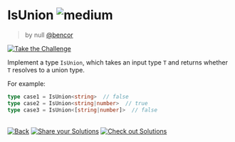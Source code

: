 <!--info-header-start--><h1>IsUnion <img src="https://img.shields.io/badge/-medium-d9901a" alt="medium"/> </h1><blockquote><p>by null <a href="https://github.com/bencor" target="_blank">@bencor</a></p></blockquote><p><a href="https://tsch.js.org/1097/play" target="_blank"><img src="https://img.shields.io/badge/-Take%20the%20Challenge-3178c6?logo=typescript&logoColor=white" alt="Take the Challenge"/></a> </p><!--info-header-end-->

Implement a type `IsUnion`, which takes an input type `T` and returns whether `T` resolves to a union type.

For example:
  
  ```ts
  type case1 = IsUnion<string>  // false
  type case2 = IsUnion<string|number>  // true
  type case3 = IsUnion<[string|number]>  // false
  ```


<!--info-footer-start--><br><a href="../../README.md" target="_blank"><img src="https://img.shields.io/badge/-Back-grey" alt="Back"/></a> <a href="https://tsch.js.org/1097/answer" target="_blank"><img src="https://img.shields.io/badge/-Share%20your%20Solutions-teal" alt="Share your Solutions"/></a> <a href="https://tsch.js.org/1097/solutions" target="_blank"><img src="https://img.shields.io/badge/-Check%20out%20Solutions-de5a77?logo=awesome-lists&logoColor=white" alt="Check out Solutions"/></a> <!--info-footer-end-->